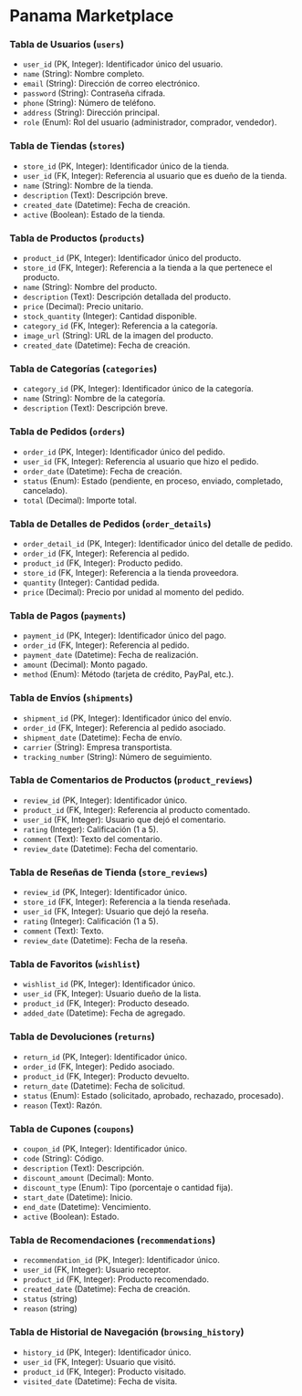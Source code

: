 # Panama Marketplace

### Tabla de Usuarios (`users`)
- `user_id` (PK, Integer): Identificador único del usuario.
- `name` (String): Nombre completo.
- `email` (String): Dirección de correo electrónico.
- `password` (String): Contraseña cifrada.
- `phone` (String): Número de teléfono.
- `address` (String): Dirección principal.
- `role` (Enum): Rol del usuario (administrador, comprador, vendedor).

### Tabla de Tiendas (`stores`)
- `store_id` (PK, Integer): Identificador único de la tienda.
- `user_id` (FK, Integer): Referencia al usuario que es dueño de la tienda.
- `name` (String): Nombre de la tienda.
- `description` (Text): Descripción breve.
- `created_date` (Datetime): Fecha de creación.
- `active` (Boolean): Estado de la tienda.

### Tabla de Productos (`products`)
- `product_id` (PK, Integer): Identificador único del producto.
- `store_id` (FK, Integer): Referencia a la tienda a la que pertenece el producto.
- `name` (String): Nombre del producto.
- `description` (Text): Descripción detallada del producto.
- `price` (Decimal): Precio unitario.
- `stock_quantity` (Integer): Cantidad disponible.
- `category_id` (FK, Integer): Referencia a la categoría.
- `image_url` (String): URL de la imagen del producto.
- `created_date` (Datetime): Fecha de creación.

### Tabla de Categorías (`categories`)
- `category_id` (PK, Integer): Identificador único de la categoría.
- `name` (String): Nombre de la categoría.
- `description` (Text): Descripción breve.

### Tabla de Pedidos (`orders`)
- `order_id` (PK, Integer): Identificador único del pedido.
- `user_id` (FK, Integer): Referencia al usuario que hizo el pedido.
- `order_date` (Datetime): Fecha de creación.
- `status` (Enum): Estado (pendiente, en proceso, enviado, completado, cancelado).
- `total` (Decimal): Importe total.

### Tabla de Detalles de Pedidos (`order_details`)
- `order_detail_id` (PK, Integer): Identificador único del detalle de pedido.
- `order_id` (FK, Integer): Referencia al pedido.
- `product_id` (FK, Integer): Producto pedido.
- `store_id` (FK, Integer): Referencia a la tienda proveedora.
- `quantity` (Integer): Cantidad pedida.
- `price` (Decimal): Precio por unidad al momento del pedido.

### Tabla de Pagos (`payments`)
- `payment_id` (PK, Integer): Identificador único del pago.
- `order_id` (FK, Integer): Referencia al pedido.
- `payment_date` (Datetime): Fecha de realización.
- `amount` (Decimal): Monto pagado.
- `method` (Enum): Método (tarjeta de crédito, PayPal, etc.).

### Tabla de Envíos (`shipments`)
- `shipment_id` (PK, Integer): Identificador único del envío.
- `order_id` (FK, Integer): Referencia al pedido asociado.
- `shipment_date` (Datetime): Fecha de envío.
- `carrier` (String): Empresa transportista.
- `tracking_number` (String): Número de seguimiento.

### Tabla de Comentarios de Productos (`product_reviews`)
- `review_id` (PK, Integer): Identificador único.
- `product_id` (FK, Integer): Referencia al producto comentado.
- `user_id` (FK, Integer): Usuario que dejó el comentario.
- `rating` (Integer): Calificación (1 a 5).
- `comment` (Text): Texto del comentario.
- `review_date` (Datetime): Fecha del comentario.

### Tabla de Reseñas de Tienda (`store_reviews`)
- `review_id` (PK, Integer): Identificador único.
- `store_id` (FK, Integer): Referencia a la tienda reseñada.
- `user_id` (FK, Integer): Usuario que dejó la reseña.
- `rating` (Integer): Calificación (1 a 5).
- `comment` (Text): Texto.
- `review_date` (Datetime): Fecha de la reseña.

### Tabla de Favoritos (`wishlist`)
- `wishlist_id` (PK, Integer): Identificador único.
- `user_id` (FK, Integer): Usuario dueño de la lista.
- `product_id` (FK, Integer): Producto deseado.
- `added_date` (Datetime): Fecha de agregado.

### Tabla de Devoluciones (`returns`)
- `return_id` (PK, Integer): Identificador único.
- `order_id` (FK, Integer): Pedido asociado.
- `product_id` (FK, Integer): Producto devuelto.
- `return_date` (Datetime): Fecha de solicitud.
- `status` (Enum): Estado (solicitado, aprobado, rechazado, procesado).
- `reason` (Text): Razón.

### Tabla de Cupones (`coupons`)
- `coupon_id` (PK, Integer): Identificador único.
- `code` (String): Código.
- `description` (Text): Descripción.
- `discount_amount` (Decimal): Monto.
- `discount_type` (Enum): Tipo (porcentaje o cantidad fija).
- `start_date` (Datetime): Inicio.
- `end_date` (Datetime): Vencimiento.
- `active` (Boolean): Estado.

### Tabla de Recomendaciones (`recommendations`)
- `recommendation_id` (PK, Integer): Identificador único.
- `user_id` (FK, Integer): Usuario receptor.
- `product_id` (FK, Integer): Producto recomendado.
- `created_date` (Datetime): Fecha de creación.
- `status` (string)
- `reason` (string)

### Tabla de Historial de Navegación (`browsing_history`)
- `history_id` (PK, Integer): Identificador único.
- `user_id` (FK, Integer): Usuario que visitó.
- `product_id` (FK, Integer): Producto visitado.
- `visited_date` (Datetime): Fecha de visita.

